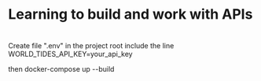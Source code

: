 #
# Learning to build and work with APIs
#
Create file ".env" in the project root
include the line
WORLD_TIDES_API_KEY=your_api_key 

then docker-compose up --build

